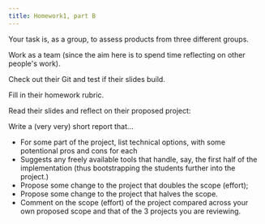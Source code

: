 ```yaml
---
title: Homework1, part B
---
```



Your task is, as a group, to assess products from three different groups.

Work as a team (since the aim here is to spend time reflecting
on other people's work).

Check out their Git and test if their slides build.

Fill in their homework rubric.

Read their slides and reflect on their proposed project:

Write a (very very) short report that...

+ For some part of the project, list technical options, with some potentional pros and cons for each
+ Suggests any freely available tools that handle, say, the first half of the implementation (thus bootstrapping the students further into the project.)
+ Propose some change to the project that doubles the scope (effort);
+ Propose some change to the project that halves the scope.
+ Comment on the scope (effort) of the project compared across your own proposed scope and that of the 3 projects you are reviewing.

